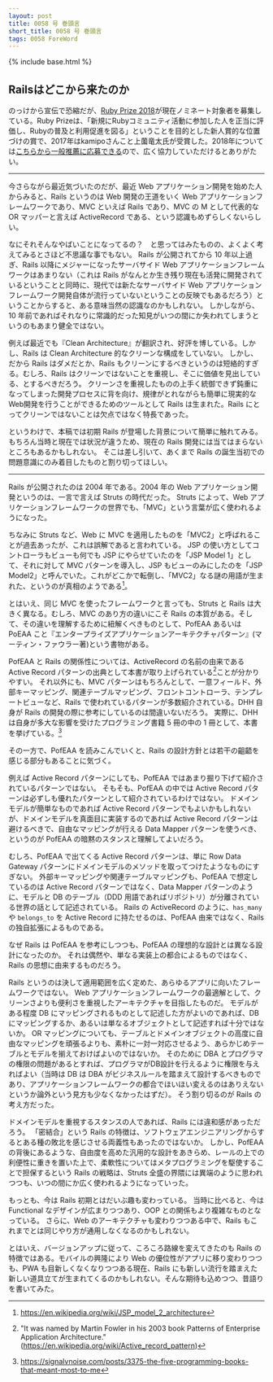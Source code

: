 ```yaml
---
layout: post
title: 0058 号 巻頭言
short_title: 0058 号 巻頭言
tags: 0058 ForeWord
---
```

{% include base.html %}

## Railsはどこから来たのか

のっけから宣伝で恐縮だが、[Ruby Prize 2018](https://rubyprize.jp/ja/index.html)が現在ノミネート対象者を募集している。Ruby Prizeは、「新規にRubyコミュニティ活動に参加した人を正当に評価し、Rubyの普及と利用促進を図る」ということを目的とした新人賞的な位置づけの賞で、2017年はkamipoさんこと上薗竜太氏が受賞した。2018年については[こちらから一般推薦に応募できる](https://goo.gl/forms/YyIHHS9mw91dT1bB3)ので、広く協力していただけるとありがたい。

----

今さらながら最近気づいたのだが、最近 Web アプリケーション開発を始めた人からみると、Rails というのは Web 開発の王道をいく Web アプリケーションフレームワークであり、MVC といえば Rails であり、MVC の M として代表的な OR マッパーと言えば ActiveRecord である、という認識もめずらしくないらしい。

なにそれそんなやばいことになってるの？　と思ってはみたものの、よくよく考えてみるとさほど不思議な事でもない。
Rails が公開されてから 10 年以上過ぎ、Rails 以降にメジャーになったサーバサイド Web アプリケーションフレームワークはあまりない（これは Rails がなんとか生き残り現在も活発に開発されているということと同時に、現代では新たなサーバサイド Web アプリケーションフレームワーク開発自体が流行っていないということの反映でもあるだろう）ということからすると、ある意味当然の認識なのかもしれない。
しかしながら、10 年前であればそれなりに常識的だった知見がいつの間にか失われてしまうというのもあまり健全ではない。

例えば最近でも『Clean Architecture』が翻訳され、好評を博している。しかし、Rails は Clean Architecture 的なクリーンな構成をしていない。
しかし、だから Rails はダメだとか、Rails もクリーンにするべきというのは短絡的すぎる。むしろ、Rails はクリーンではないことを重視し、そこに価値を見出している、とするべきだろう。
クリーンさを重視したものの上手く統御できず鈍重になってしまった開発プロセスに背を向け、規律がとれながらも簡単に現実的なWeb開発を行うことができるためのツールとして Rails は生まれた。Rails にとってクリーンではないことは欠点ではなく特長であった。

というわけで、本稿では初期 Rails が登場した背景について簡単に触れてみる。
もちろん当時と現在では状況が違うため、現在の Rails 開発には当てはまらないところもあるかもしれない。
そこは差し引いて、あくまで Rails の誕生当初での問題意識にのみ着目したものと割り切ってほしい。

----

Rails が公開されたのは 2004 年である。2004 年の Web アプリケーション開発というのは、一言で言えば Struts の時代だった。
Struts によって、Web アプリケーションフレームワークの世界でも、「MVC」という言葉が広く使われるようになった。

ちなみに Struts など、Web に MVC を適用したものを「MVC2」と呼ばれることが過去あったが、これは誤解であると言われている。
JSP の使い方としてコントローラもビューも何でも JSP にやらせていたのを「JSP Model 1」として、それに対して MVC パターンを導入し、JSP もビューのみにしたのを「JSP Model2」と呼んでいた。これがどこかで転倒し、「MVC2」なる謎の用語が生まれた、というのが真相のようである[^1]。

とはいえ、同じ MVC を使ったフレームワークと言っても、Struts と Rails は大きく異なる。むしろ、MVC のあり方の違いにこそ Rails の本質がある。そして、その違いを理解するために紐解くべきものとして、PofEAA あるいは PoEAA こと『エンタープライズアプリケーションアーキテクチャパターン』(マーティン・ファウラー著)という書物がある。

PofEAA と Rails の関係性については、ActiveRecord の名前の由来である Active Record パターンの出典として本書が取り上げられている[^2]ことが分かりやすい。
それ以外にも、MVC パターンはもちろんとして、一意フィールド、外部キーマッピング、関連テーブルマッピング、フロントコントローラ、テンプレートビューなど、Rails で使われているパターンが多数紹介されている。DHH 自身が Rails の開発の際に参考にしているのは間違いないだろう。
実際に、DHH は自身が多大な影響を受けたプログラミング書籍 5 冊の中の 1 冊として、本書を挙げている。[^3]

その一方で、PofEAA を読みこんでいくと、Rails の設計方針とは若干の齟齬を感じる部分もあることに気づく。

例えば Active Record パターンにしても、PofEAA ではあまり掘り下げて紹介されているパターンではない。
そもそも、PofEAA の中では Active Record パターンは必ずしも優れたパターンとして紹介されているわけではない。
ドメインモデルが簡単なものであれば Active Record パターンでもよいかもしれないが、ドメインモデルを真面目に実装するのであれば Active Record パターンは避けるべきで、自由なマッピングが行える Data Mapper パターンを使うべき、というのが PofEAA の暗黙のスタンスと理解してよいだろう。

むしろ、PofEAA で出てくる Active Record パターンは、単に Row Data Gateway パターンにドメインモデルのメソッドを取ってつけたようなものにすぎない。
外部キーマッピングや関連テーブルマッピングも、PofEAA で想定しているのは Active Record パターンではなく、Data Mapper パターンのように、モデルと DB のテーブル（DDD 用語であればリポジトリ）が分離されている世界の話として記述されている。
Rails の ActiveRecord のように、`has_many` や `belongs_to` を Active Record に持たせるのは、PofEAA 由来ではなく、Rails の独自拡張によるものである。

なぜ Rails は PofEAA を参考にしつつも、PofEAA の理想的な設計とは異なる設計になったのか。
それは偶然や、単なる実装上の都合によるものではなく、Rails の思想に由来するものだろう。

Rails というのは決して適用範囲を広く定めた、あらゆるアプリに向いたフレームワークではない。
Web アプリケーションフレームワークの最適解として、クリーンさよりも便利さを重視したアーキテクチャを目指したものだ。
モデルがある程度 DB にマッピングされるものとして記述した方がよいのであれば、DB にマッピングするか、あるいは単なるオブジェクトとして記述すれば十分ではないか。
OR マッピングについても、テーブルとドメインオブジェクトの高度に自由なマッピングを頑張るよりも、素朴に一対一対応させるよう、あらかじめテーブルとモデルを揃えておけばよいのではないか。
そのために DBA とプログラマの権限の問題があるとすれば、プログラマがDB設計を行えるように権限を与えればよい（当時は DB は DBA がビジネスルールを踏まえて設計するべきものであり、アプリケーションフレームワークの都合でほいほい変えるのはありえないというか論外という見方も少なくなかったはずだ）。
そう割り切るのが Rails の考え方だった。

ドメインモデルを重視するスタンスの人であれば、Rails には違和感があっただろう。
「密結合」という Rails の特徴は、ソフトウェアエンジニアリングからするとある種の敗北を感じさせる両義性もあったのではないか。
しかし、PofEAA の背後にあるような、自由度を高めた汎用的な設計をあきらめ、レールの上での利便性に重きを置いた上で、柔軟性についてはメタプログラミングを駆使することで担保するという Rails の戦略は、Struts 全盛の界隈には異端のように思われつつも、いつの間にか広く使われるようになっていった。


もっとも、今は Rails 初期とはだいぶ趣も変わっている。
当時に比べると、今は Functional なデザインが広まりつつあり、OOP との関係もより複雑なものとなっている。
さらに、Web のアーキテクチャも変わりつつある中で、Rails もこれまでとは同じやり方が通用しなくなるのかもしれない。

とはいえ、バージョンアップに従って、ころころ路線を変えてきたのも Rails の特徴ではある。モバイルの興隆により Web の優位性がアプリに移り変わりつつも、PWA も目新しくなくなりつつある現在、Rails にも新しい流行を踏まえた新しい道具立てが生まれてくるのかもしれない。そんな期待も込めつつ、昔語りを書いてみた。


[^1]: https://en.wikipedia.org/wiki/JSP_model_2_architecture
[^2]: "It was named by Martin Fowler in his 2003 book Patterns of Enterprise Application Architecture." (https://en.wikipedia.org/wiki/Active_record_pattern)
[^3]: https://signalvnoise.com/posts/3375-the-five-programming-books-that-meant-most-to-me

